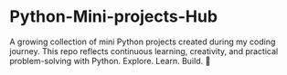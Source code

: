 # Python-Mini-projects-Hub
A growing collection of mini Python projects created during my coding journey. This repo reflects continuous learning, creativity, and practical problem-solving with Python.  Explore. Learn. Build. 🚀
